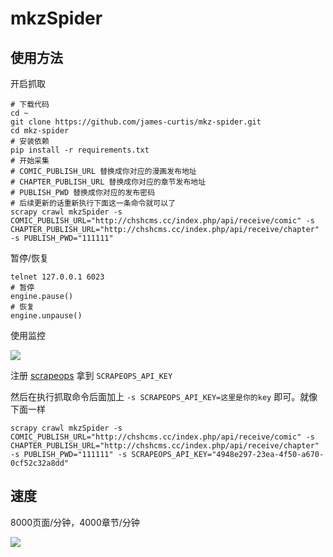 # mkzSpider

## 使用方法

开启抓取
```shell
# 下载代码
cd ~
git clone https://github.com/james-curtis/mkz-spider.git
cd mkz-spider
# 安装依赖
pip install -r requirements.txt
# 开始采集
# COMIC_PUBLISH_URL 替换成你对应的漫画发布地址
# CHAPTER_PUBLISH_URL 替换成你对应的章节发布地址
# PUBLISH_PWD 替换成你对应的发布密码
# 后续更新的话重新执行下面这一条命令就可以了
scrapy crawl mkzSpider -s COMIC_PUBLISH_URL="http://chshcms.cc/index.php/api/receive/comic" -s CHAPTER_PUBLISH_URL="http://chshcms.cc/index.php/api/receive/chapter" -s PUBLISH_PWD="111111"
```

暂停/恢复
```shell
telnet 127.0.0.1 6023
# 暂停
engine.pause()
# 恢复
engine.unpause()
```

使用监控

![](https://tva1.sinaimg.cn/large/008d89Swgy1h5oufnd84fj31hc0ps46l.jpg)

注册 [scrapeops](https://scrapeops.io/) 拿到 `SCRAPEOPS_API_KEY`

然后在执行抓取命令后面加上 `-s SCRAPEOPS_API_KEY=这里是你的key` 即可。就像下面一样
```shell
scrapy crawl mkzSpider -s COMIC_PUBLISH_URL="http://chshcms.cc/index.php/api/receive/comic" -s CHAPTER_PUBLISH_URL="http://chshcms.cc/index.php/api/receive/chapter" -s PUBLISH_PWD="111111" -s SCRAPEOPS_API_KEY="4948e297-23ea-4f50-a670-0cf52c32a8dd" 
```

## 速度

8000页面/分钟，4000章节/分钟

![](https://tva1.sinaimg.cn/large/008d89Swgy1h5p3sw7h6yj30v604zag3.jpg)